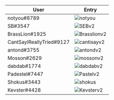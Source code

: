 | User | Entry |
|-|-|
| notyou#8789 | ![notyou](https://user-images.githubusercontent.com/94983163/143287702-6eb07936-1ccb-4705-bafd-7204183d8b95.PNG)|
| SB#3547 |![SEBv2](https://user-images.githubusercontent.com/94983163/143313536-4f63c3d0-38f9-4f20-b550-9b44e8d6572b.PNG) |
| BrassLion#1925 |![Brasslionv2](https://user-images.githubusercontent.com/94983163/143310986-429b689f-c427-4fdb-81d8-627a67d5cfaf.PNG) |
| CantSayIReallyTried#9127 |![cantisayv2](https://user-images.githubusercontent.com/94983163/143313306-1b703219-cae8-461a-bb4e-e016e9e966ba.PNG) |
| antond#3755 | ![antondv2](https://user-images.githubusercontent.com/94983163/143313273-b0703b62-618e-43f2-8715-d82d37dca904.PNG) |
| Mosson#2629 |![mossonv2](https://user-images.githubusercontent.com/94983163/143314071-1d50626f-8b86-4dbe-ae33-fa820251f9dc.PNG) |
| dabdab#1774 | ![dabdabv2](https://user-images.githubusercontent.com/94983163/143314094-8c6bae62-7758-4d68-a489-9b6649ea8594.PNG) |
| Padestel#7447 | ![Pastelv2](https://user-images.githubusercontent.com/94983163/143314131-fb7b832b-6ae1-4faf-a57b-b0018b5ba5a3.PNG) |
| Shokus#3443 | ![shokus](https://user-images.githubusercontent.com/94983163/143291206-5c4979fa-f2ef-4059-af92-379be96f27ec.PNG)|
| Kevster#4428 |![Kevsterv2](https://user-images.githubusercontent.com/94983163/143310943-17039778-0680-4240-9d06-c9c798ecd5e0.PNG) |

